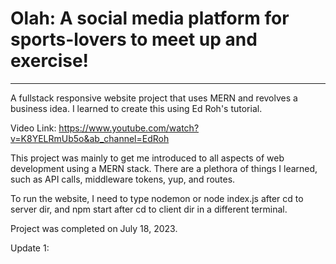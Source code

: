# Olah: A social media platform for sports-lovers to meet up and exercise!
---

A fullstack responsive website project that uses MERN and revolves a business idea. I learned to create this using Ed Roh's tutorial.

Video Link: https://www.youtube.com/watch?v=K8YELRmUb5o&ab_channel=EdRoh

This project was mainly to get me introduced to all aspects of web development using a MERN stack. There are a plethora of things I learned, such as API calls, middleware tokens, yup, and routes.

To run the website, I need to type nodemon or node index.js after cd to server dir, and npm start after cd to client dir in a different terminal.

Project was completed on July 18, 2023.

Update 1: